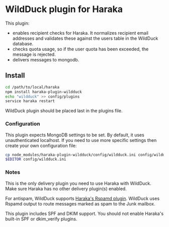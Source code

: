 # WildDuck plugin for Haraka

This plugin:

- enables recipient checks for Haraka. It normalizes recipient email addresses and validates these against the users table in the WildDuck database.
- checks quota usage, so if the user quota has been exceeded, the message is rejected.
- delivers messages to mongodb.

## Install

```sh
cd /path/to/local/haraka
npm install haraka-plugin-wildduck
echo "wildduck" >> config/plugins
service haraka restart
```

WildDuck plugin should be placed last in the plugins file.

### Configuration

This plugin expects MongoDB settings to be set. By default, it uses unauthenticated localhost. If you need to use more specific settings then create your own configuration file:

```sh
cp node_modules/haraka-plugin-wildduck/config/wildduck.ini config/wildduck.ini
$EDITOR config/wildduck.ini
```

### Notes

This is the only delivery plugin you need to use Haraka with WildDuck. Make sure Haraka has no other delivery plugin(s) enabled.

For antispam, WildDuck supports [Haraka's Rspamd plugin](https://www.npmjs.com/package/haraka-plugin-rspamd). WildDuck uses Rspamd output to route messages marked as spam to the Junk mailbox.

This plugin includes SPF and DKIM support. You should not enable Haraka's built-in SPF or dkim_verify plugins.